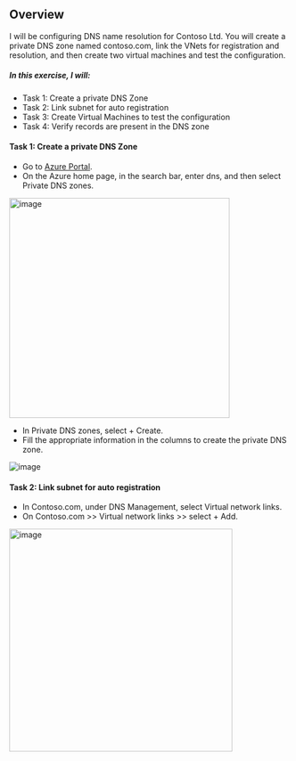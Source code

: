## Overview
I will be configuring DNS name resolution for Contoso Ltd. You will create a private DNS zone named contoso.com, link the VNets for registration and resolution, and then create two virtual machines and test the configuration.

##### In this exercise, I will:

- Task 1: Create a private DNS Zone
- Task 2: Link subnet for auto registration
- Task 3: Create Virtual Machines to test the configuration
- Task 4: Verify records are present in the DNS zone

#### Task 1: Create a private DNS Zone
- Go to [Azure Portal](https://portal.azure.com).
- On the Azure home page, in the search bar, enter dns, and then select Private DNS zones.

<img width="395" alt="image" src="https://github.com/user-attachments/assets/eaa65299-cfb3-4ecb-b2dc-9ae1f32c80a3" />

- In Private DNS zones, select + Create.
- Fill the appropriate information in the columns to create the private DNS zone.

![image](https://github.com/user-attachments/assets/b2f53023-5c65-4153-803b-d979be7cda60)

#### Task 2: Link subnet for auto registration
- In Contoso.com, under DNS Management, select Virtual network links.
- On Contoso.com >> Virtual network links >> select + Add.

<img width="400" alt="image" src="https://github.com/user-attachments/assets/3d5b5b7b-e5c4-44f5-97aa-bbc056f0e11d" />


